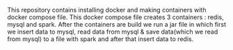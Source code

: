 This repository contains installing docker and making containers with docker compose file.
This docker compose file creates 3 containers : redis, mysql and spark.
After the containers are build we run a jar file in which first we insert data to mysql, read data from mysql
& save data(which we read from mysql) to a file with spark and after that insert data to redis.